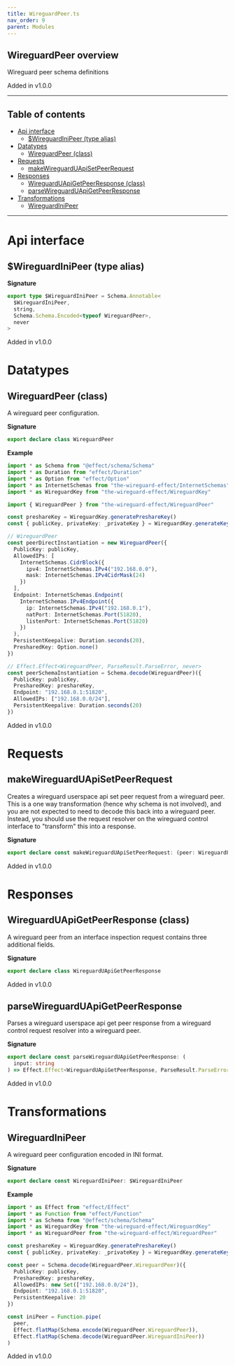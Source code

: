 ```yaml
---
title: WireguardPeer.ts
nav_order: 9
parent: Modules
---
```


## WireguardPeer overview

Wireguard peer schema definitions

Added in v1.0.0

---

<h2 class="text-delta">Table of contents</h2>

- [Api interface](#api-interface)
  - [$WireguardIniPeer (type alias)](#wireguardinipeer-type-alias)
- [Datatypes](#datatypes)
  - [WireguardPeer (class)](#wireguardpeer-class)
- [Requests](#requests)
  - [makeWireguardUApiSetPeerRequest](#makewireguarduapisetpeerrequest)
- [Responses](#responses)
  - [WireguardUApiGetPeerResponse (class)](#wireguarduapigetpeerresponse-class)
  - [parseWireguardUApiGetPeerResponse](#parsewireguarduapigetpeerresponse)
- [Transformations](#transformations)
  - [WireguardIniPeer](#wireguardinipeer)

---

# Api interface

## $WireguardIniPeer (type alias)

**Signature**

```ts
export type $WireguardIniPeer = Schema.Annotable<
  $WireguardIniPeer,
  string,
  Schema.Schema.Encoded<typeof WireguardPeer>,
  never
>
```

Added in v1.0.0

# Datatypes

## WireguardPeer (class)

A wireguard peer configuration.

**Signature**

```ts
export declare class WireguardPeer
```

**Example**

```ts
import * as Schema from "@effect/schema/Schema"
import * as Duration from "effect/Duration"
import * as Option from "effect/Option"
import * as InternetSchemas from "the-wireguard-effect/InternetSchemas"
import * as WireguardKey from "the-wireguard-effect/WireguardKey"

import { WireguardPeer } from "the-wireguard-effect/WireguardPeer"

const preshareKey = WireguardKey.generatePreshareKey()
const { publicKey, privateKey: _privateKey } = WireguardKey.generateKeyPair()

// WireguardPeer
const peerDirectInstantiation = new WireguardPeer({
  PublicKey: publicKey,
  AllowedIPs: [
    InternetSchemas.CidrBlock({
      ipv4: InternetSchemas.IPv4("192.168.0.0"),
      mask: InternetSchemas.IPv4CidrMask(24)
    })
  ],
  Endpoint: InternetSchemas.Endpoint(
    InternetSchemas.IPv4Endpoint({
      ip: InternetSchemas.IPv4("192.168.0.1"),
      natPort: InternetSchemas.Port(51820),
      listenPort: InternetSchemas.Port(51820)
    })
  ),
  PersistentKeepalive: Duration.seconds(20),
  PresharedKey: Option.none()
})

// Effect.Effect<WireguardPeer, ParseResult.ParseError, never>
const peerSchemaInstantiation = Schema.decode(WireguardPeer)({
  PublicKey: publicKey,
  PresharedKey: preshareKey,
  Endpoint: "192.168.0.1:51820",
  AllowedIPs: ["192.168.0.0/24"],
  PersistentKeepalive: Duration.seconds(20)
})
```

Added in v1.0.0

# Requests

## makeWireguardUApiSetPeerRequest

Creates a wireguard userspace api set peer request from a wireguard peer.
This is a one way transformation (hence why schema is not involved), and you
are not expected to need to decode this back into a wireguard peer. Instead,
you should use the request resolver on the wireguard control interface to
"transform" this into a response.

**Signature**

```ts
export declare const makeWireguardUApiSetPeerRequest: (peer: WireguardPeer) => string
```

Added in v1.0.0

# Responses

## WireguardUApiGetPeerResponse (class)

A wireguard peer from an interface inspection request contains three
additional fields.

**Signature**

```ts
export declare class WireguardUApiGetPeerResponse
```

Added in v1.0.0

## parseWireguardUApiGetPeerResponse

Parses a wireguard userspace api get peer response from a wireguard control
request resolver into a wireguard peer.

**Signature**

```ts
export declare const parseWireguardUApiGetPeerResponse: (
  input: string
) => Effect.Effect<WireguardUApiGetPeerResponse, ParseResult.ParseError, never>
```

Added in v1.0.0

# Transformations

## WireguardIniPeer

A wireguard peer configuration encoded in INI format.

**Signature**

```ts
export declare const WireguardIniPeer: $WireguardIniPeer
```

**Example**

```ts
import * as Effect from "effect/Effect"
import * as Function from "effect/Function"
import * as Schema from "@effect/schema/Schema"
import * as WireguardKey from "the-wireguard-effect/WireguardKey"
import * as WireguardPeer from "the-wireguard-effect/WireguardPeer"

const preshareKey = WireguardKey.generatePreshareKey()
const { publicKey, privateKey: _privateKey } = WireguardKey.generateKeyPair()

const peer = Schema.decode(WireguardPeer.WireguardPeer)({
  PublicKey: publicKey,
  PresharedKey: preshareKey,
  AllowedIPs: new Set(["192.168.0.0/24"]),
  Endpoint: "192.168.0.1:51820",
  PersistentKeepalive: 20
})

const iniPeer = Function.pipe(
  peer,
  Effect.flatMap(Schema.encode(WireguardPeer.WireguardPeer)),
  Effect.flatMap(Schema.decode(WireguardPeer.WireguardIniPeer))
)
```

Added in v1.0.0
